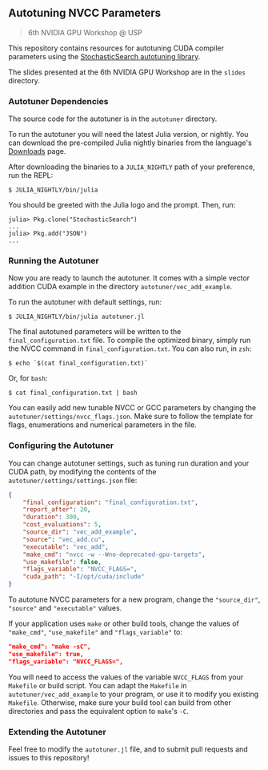 ## Autotuning NVCC Parameters
>6th NVIDIA GPU Workshop @ USP

This repository contains resources for autotuning CUDA compiler parameters
using the [StochasticSearch autotuning library](https://github.com/phrb/StochasticSearch.jl).

The slides presented at the 6th NVIDIA GPU Workshop are in the `slides` directory.

### Autotuner Dependencies

The source code for the autotuner is in the `autotuner` directory.

To run the autotuner you will need the latest Julia version, or nightly.
You can download the pre-compiled Julia nightly binaries from the language's
[Downloads](https://julialang.org/downloads/) page.

After downloading the binaries to a `JULIA_NIGHTLY` path of your preference, run the REPL:

```
$ JULIA_NIGHTLY/bin/julia
```

You should be greeted with the Julia logo and the prompt. Then, run:

```
julia> Pkg.clone("StochasticSearch")
...
julia> Pkg.add("JSON")
...
```

### Running the Autotuner

Now you are ready to launch the autotuner. It comes with a simple vector addition CUDA example
in the directory `autotuner/vec_add_example`.

To run the autotuner with default settings, run:

```
$ JULIA_NIGHTLY/bin/julia autotuner.jl
```

The final autotuned parameters will be written to the `final_configuration.txt` file.
To compile the optimized binary, simply run the NVCC command in `final_configuration.txt`.
You can also run, in `zsh`:

```
$ echo `$(cat final_configuration.txt)`
```

Or, for `bash`:

```
$ cat final_configuration.txt | bash
```

You can easily add new tunable NVCC or GCC parameters by changing the `autotuner/settings/nvcc_flags.json`.
Make sure to follow the template for flags, enumerations and numerical parameters in the file.

### Configuring the Autotuner

You can change autotuner settings, such as tuning run duration and your CUDA path,
by modifying the contents of the `autotuner/settings/settings.json` file:

```JSON
{
    "final_configuration": "final_configuration.txt",
    "report_after": 20,
    "duration": 300,
    "cost_evaluations": 5,
    "source_dir": "vec_add_example",
    "source": "vec_add.cu",
    "executable": "vec_add",
    "make_cmd": "nvcc -w --Wno-deprecated-gpu-targets",
    "use_makefile": false,
    "flags_variable": "NVCC_FLAGS=",
    "cuda_path": "-I/opt/cuda/include"
}
```

To autotune NVCC parameters for a new program, change the `"source_dir"`, `"source"` and
`"executable"` values.

If your application uses `make` or other build tools, change the values of
`"make_cmd"`, `"use_makefile"` and `"flags_variable"` to:

```JSON
"make_cmd": "make -sC",
"use_makefile": true,
"flags_variable": "NVCC_FLAGS=",
```

You will need to access the values of the variable `NVCC_FLAGS` from your `Makefile` or build script.
You can adapt the `Makefile` in `autotuner/vec_add_example` to your program, or use it to modify
you existing `Makefile`. Otherwise, make sure your build tool can build from other directories and
pass the equivalent option to `make`'s `-C`.

### Extending the Autotuner

Feel free to modify the `autotuner.jl` file, and to submit pull requests and
issues to this repository!
